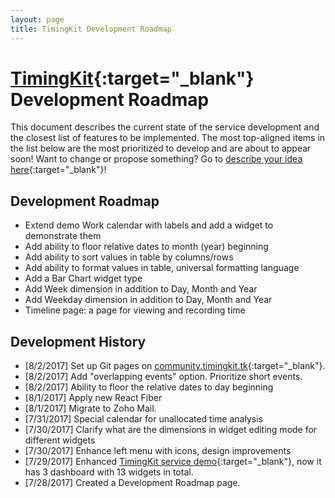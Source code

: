 ```yaml
---
layout: page
title: TimingKit Development Roadmap
---
```


# [TimingKit](https://timingkit.tk){:target="_blank"} Development Roadmap

This document describes the current state of the service development and the closest list of features to be implemented.
The most top-aligned items in the list below are the most prioritized to develop and are about to appear soon!
Want to change or propose something? Go to [describe your idea here](https://github.com/ZitRos/timingkit-community/issues){:target="_blank"}!

Development Roadmap
-------------------

+ Extend demo Work calendar with labels and add a widget to demonstrate them
+ Add ability to floor relative dates to month (year) beginning
+ Add ability to sort values in table by columns/rows
+ Add ability to format values in table, universal formatting language
+ Add a Bar Chart widget type
+ Add Week dimension in addition to Day, Month and Year
+ Add Weekday dimension in addition to Day, Month and Year
+ Timeline page: a page for viewing and recording time 

Development History
-------------------

+ [8/2/2017] Set up Git pages on [community.timingkit.tk](http://community.timingkit.tk){:target="_blank"}.
+ [8/2/2017] Add "overlapping events" option. Prioritize short events.
+ [8/2/2017] Ability to floor the relative dates to day beginning
+ [8/1/2017] Apply new React Fiber
+ [8/1/2017] Migrate to Zoho Mail.
+ [7/31/2017] Special calendar for unallocated time analysis
+ [7/30/2017] Clarify what are the dimensions in widget editing mode for different widgets
+ [7/30/2017] Enhance left menu with icons, design improvements
+ [7/29/2017] Enhanced [TimingKit service demo](https://timingkit.tk/demo){:target="_blank"}, now it has 3 dashboard with 13 widgets in total.
+ [7/28/2017] Created a Development Roadmap page.